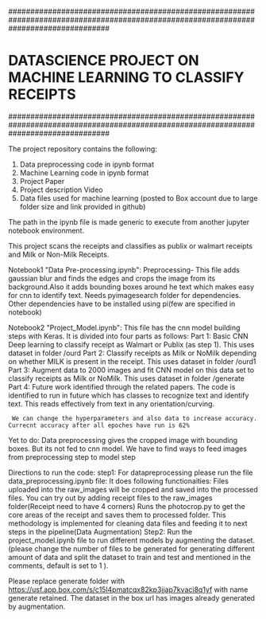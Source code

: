 #######################################################################################################################################
# DATASCIENCE PROJECT ON MACHINE LEARNING TO CLASSIFY RECEIPTS
#######################################################################################################################################

The project repository contains the following:
1. Data preprocessing code in ipynb format
2. Machine Learning code in ipynb format
3. Project Paper 
4. Project description Video
5. Data files used for machine learning (posted to Box account due to large folder size and link provided in github)

The path in the ipynb file is made generic to execute from another jupyter notebook environment. 

This project scans the receipts and classifies as publix or walmart receipts and Milk or Non-Milk Receipts.

Notebook1 "Data Pre-processing.ipynb": 
    Preprocessing- This file adds gaussian blur and finds the edges and crops the image from its background.Also it adds bounding boxes around he text which makes easy for cnn to identify text. Needs pyimagesearch folder for dependencies. Other dependencies have to be installed using pi(few are specified in notebook)

Notebook2 "Project_Model.ipynb": 
    This file has the cnn model building steps with Keras. It is divided into four parts as follows:
    Part 1: Basic CNN Deep learning to classify receipt as Walmart or Publix (as step 1). This uses dataset in folder /ourd
    Part 2: Classify receipts as Milk or NoMilk depending on whether MILK is present in the receipt. This uses dataset in folder /ourd1
    Part 3: Augment data to 2000 images and fit CNN model on this data set to classify receipts as Milk or NoMilk. This uses dataset in folder /generate
    Part 4: Future work identified through the related papers. The code is identified to run in future which has classes to recognize text and identify text. This reads effectively from text in any orientation/curving.
    
     We can change the hyperparameters and also data to increase accuracy. Currecnt accuracy after all epoches have run is 62%

Yet to do: Data preprocessing gives the cropped image with bounding boxes. But its not fed to cnn model. We have to find ways to feed images from preprocessing step to model step

Directions to run the code: step1: For datapreprocessing please run the file data_preprocessing.ipynb file: It does following functionaities: Files uploaded into the raw_images will be cropped and saved into the processed files. You can try out by adding receipt files to the raw_images folder(Receipt need to have 4 corners) Runs the photocrop.py to get the core areas of the receipt and saves them to processed folder. This methodology is implemented for cleaning data files and feeding it to next steps in the pipeline(Data Augmentation) Step2: Run the project_model.ipynb file to run different models by augmenting the dataset.(please change the number of files to be generated for generating different amount of data and split the dataset to train and test and mentioned in the comments, default is set to 1 ).

Please replace generate folder with https://usf.app.box.com/s/c15l4pmatcqx82kp3jjap7kvaci8q1yf with name generate retained. The dataset in the box url has images already generated by augmentation.
